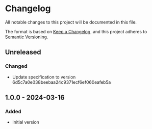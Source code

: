 # Changelog

All notable changes to this project will be documented in this file.

The format is based on [Keep a Changelog](https://keepachangelog.com/en/1.0.0/),
and this project adheres to [Semantic Versioning](https://semver.org/spec/v2.0.0.html).

## Unreleased

### Changed
- Update specification to version 6d5c7a0e038beebaa24c9371ecf6ef060eafeb5a

## 1.0.0 - 2024-03-16
### Added
- Initial version
